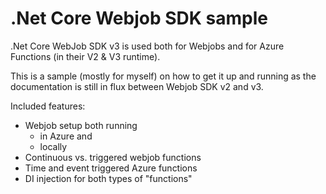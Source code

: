 # .Net Core Webjob SDK sample

.Net Core WebJob SDK v3 is used both for Webjobs and for Azure Functions (in their V2 & V3 runtime).

This is a sample (mostly for myself) on how to get it up and running as the documentation is still in flux between Webjob SDK v2 and v3.

Included features:

* Webjob setup both running
    * in Azure and
    * locally
* Continuous vs. triggered webjob functions
* Time and event triggered Azure functions
* DI injection for both types of "functions"